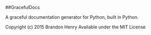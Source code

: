 ##GracefulDocs

A graceful documentation generator for Python, built in Python.


Copyright (c) 2015 Brandon Henry
Available under the MIT License